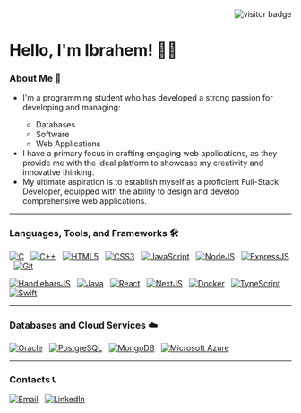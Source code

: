 <div align="right">
  <img src="https://visitor-badge.laobi.icu/badge?page_id=IbrahemElsawy" alt="visitor badge"/>
</div>
<h1>Hello, I'm Ibrahem! 👋🙂</h1>
<div>
  <h3>About Me 🚀</h3>
  <ul>
    <li>I'm a programming student who has developed a strong passion for developing and managing:</li>
    <ul>
      <li>Databases</li>
      <li>Software</li>
      <li>Web Applications</li>
    </ul>
    <li>I have a primary focus in crafting engaging web applications, as they provide me with the ideal platform to showcase my creativity and innovative thinking.</li>
    <li>My ultimate aspiration is to establish myself as a proficient Full-Stack Developer, equipped with the ability to design and develop comprehensive web applications.</li>
  </ul>
  <hr>
  <h3>Languages, Tools, and Frameworks 🛠️</h3>
  
  [![C](https://img.shields.io/badge/C-1974D2.svg?style=for-the-badge&logo=c&logoColor=%23FFFFFF)](https://www.learn-c.org)
  &nbsp;
  [![C++](https://img.shields.io/badge/C%2B%2B-1974D2.svg?style=for-the-badge&logo=cplusplus&logoColor=%23FFFFFF)](https://www.learncpp.com)
  &nbsp;
  [![HTML5](https://img.shields.io/badge/HTML5-1974D2.svg?style=for-the-badge&logo=html5&logoColor=%23E34F26)](https://html.com)
  &nbsp;
  [![CSS3](https://img.shields.io/badge/CSS3-1974D2.svg?style=for-the-badge&logo=css3&logoColor=%231572B6)](https://www.css3.com)
  &nbsp;
  [![JavaScript](https://img.shields.io/badge/JavaScript-1974D2.svg?style=for-the-badge&logo=javascript&logoColor=%23F7DF1E)](https://www.javascript.com)
  &nbsp;
  [![NodeJS](https://img.shields.io/badge/Node.js-1974D2.svg?style=for-the-badge&logo=nodedotjs&logoColor=%23339933)](https://nodejs.org/en)
  &nbsp;
  [![ExpressJS](https://img.shields.io/badge/Express.js-1974D2.svg?style=for-the-badge&logo=express&logoColor=%23000000)](https://expressjs.com)
  &nbsp;
  [![Git](https://img.shields.io/badge/Git-1974D2.svg?style=for-the-badge&logo=git&logoColor=%23F05032)](https://git-scm.com)

  [![HandlebarsJS](https://img.shields.io/badge/Handlebars.js-1974D2.svg?style=for-the-badge&logo=handlebarsdotjs&logoColor=%23000000)](https://handlebarsjs.com)
  &nbsp;
  [![Java](https://img.shields.io/badge/Java-1974D2.svg?style=for-the-badge&logo=java)](https://www.java.com/en/)
  &nbsp;
  [![React](https://img.shields.io/badge/React-1974D2.svg?style=for-the-badge&logo=react&logoColor=%2361DAFB)](https://react.dev)
  &nbsp;
  [![NextJS](https://img.shields.io/badge/Next.js-1974D2.svg?style=for-the-badge&logo=nextdotjs&logoColor=%23000000)](https://nextjs.org)
  &nbsp;
  [![Docker](https://img.shields.io/badge/Docker-1974D2.svg?style=for-the-badge&logo=docker&logoColor=%232496ED)](https://www.docker.com)
  &nbsp;
  [![TypeScript](https://img.shields.io/badge/TypeScript-1974D2.svg?style=for-the-badge&logo=typescript&logoColor=%233178C6)](https://www.typescriptlang.org)
  &nbsp;
  [![Swift](https://img.shields.io/badge/Swift-1974D2.svg?style=for-the-badge&logo=swift&logoColor=%23F05138)](https://www.swift.org)
  
  <hr>
  <h3>Databases and Cloud Services ☁️</h3>
  
  [![Oracle](https://img.shields.io/badge/Oracle-1974D2.svg?style=for-the-badge)](https://www.oracle.com/ca-en/)
  &nbsp;
  [![PostgreSQL](https://img.shields.io/badge/PostgreSQL-1974D2.svg?style=for-the-badge)](https://www.postgresql.org)
  &nbsp;
  [![MongoDB](https://img.shields.io/badge/MongoDB-1974D2.svg?style=for-the-badge&logo=mongodb&logoColor=%2347A248)](https://www.mongodb.com)
  &nbsp;
  [![Microsoft Azure](https://img.shields.io/badge/Microsoft_Azure-1974D2.svg?style=for-the-badge)](https://azure.microsoft.com/en-ca)
  <!-- 
    TODO:
    Add this at the end of the semester:
    [![Amazon AWS](https://img.shields.io/badge/Amazon_AWS-1974D2.svg?style=for-the-badge&logo=amazonaws&logoColor=%23232F3E)](https://aws.amazon.com/?nc2=h_lg)
  -->
  <hr>
  <h3>Contacts 📞</h3>

  [![Email](https://img.shields.io/badge/Outlook-1974D2.svg?style=for-the-badge)](mailto:ibrahem_e@hotmail.com)
  &nbsp;
  [![LinkedIn](https://img.shields.io/badge/LinkedIn-1974D2.svg?style=for-the-badge&logo=linkedin&logoColor=%230A66C2)](https://www.linkedin.com/in/ielsawy/)
  &nbsp;
</div>
